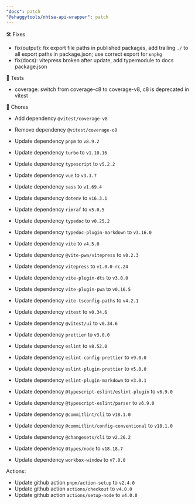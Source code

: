 ```yaml
---
"docs": patch
"@shaggytools/nhtsa-api-wrapper": patch
---
```


🛠️ Fixes

- fix(output): fix export file paths in published packages, add trailing `./` to all export paths in package.json; use correct export for `unpkg`
- fix(docs): vitepress broken after update, add type:module to docs package.json

🧪 Tests

- coverage: switch from coverage-c8 to coverage-v8, c8 is deprecated in vitest

🏡 Chores

- Add dependency `@vitest/coverage-v8`
- Remove dependency `@vitest/coverage-c8`

- Update dependency `pnpm` to `v8.9.2`
- Update dependency `turbo` to `v1.10.16`
- Update dependency `typescript` to `v5.2.2`
- Update dependency `vue` to `v3.3.7`
- Update dependency `sass` to `v1.69.4`
- Update dependency `dotenv` to `v16.3.1`
- Update dependency `rimraf` to `v5.0.5`
- Update dependency `typedoc` to `v0.25.2`
- Update dependency `typedoc-plugin-markdown` to `v3.16.0`
- Update dependency `vite` to `v4.5.0`
- Update dependency `@vite-pwa/vitepress` to `v0.2.3`
- Update dependency `vitepress` to `v1.0.0-rc.24`
- Update dependency `vite-plugin-dts` to `v3.0.0`
- Update dependency `vite-plugin-pwa` to `v0.16.5`
- Update dependency `vite-tsconfig-paths` to `v4.2.1`
- Update dependency `vitest` to `v0.34.6`
- Update dependency `@vitest/ui` to `v0.34.6`
- Update dependency `prettier` to `v3.0.0`
- Update dependency `eslint` to `v8.52.0`
- Update dependency `eslint-config-prettier` to `v9.0.0`
- Update dependency `eslint-plugin-prettier` to `v5.0.0`
- Update dependency `eslint-plugin-markdown` to `v3.0.1`
- Update dependency `@typescript-eslint/eslint-plugin` to `v6.9.0`
- Update dependency `@typescript-eslint/parser` to `v6.9.0`
- Update dependency `@commitlint/cli` to `v18.1.0`
- Update dependency `@commitlint/config-conventional` to `v18.1.0`
- Update dependency `@changesets/cli` to `v2.26.2`
- Update dependency `@types/node` to `v18.18.7`
- Update dependency `workbox-window` to `v7.0.0`

Actions:
- Update github action `pnpm/action-setup` to `v2.4.0`
- Update github action `actions/checkout` to `v4.0.0`
- Update github action `actions/setup-node` to `v4.0.0`
